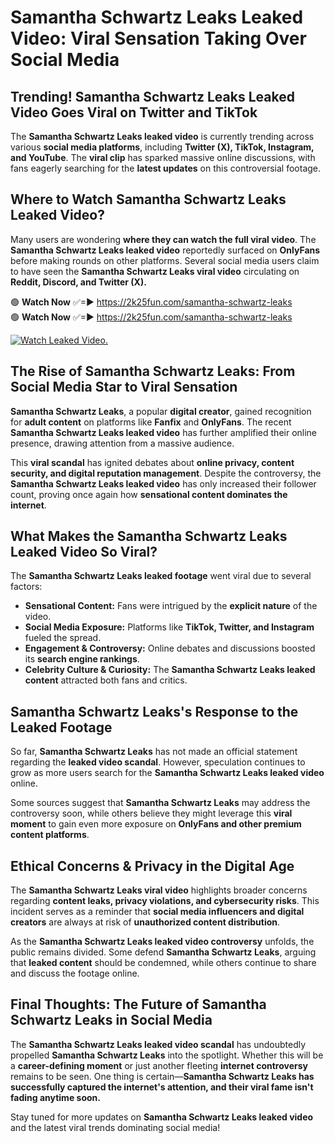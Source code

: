 # Samantha Schwartz Leaks Leaked Video: Viral Sensation Taking Over Social Media

## **Trending! Samantha Schwartz Leaks Leaked Video Goes Viral on Twitter and TikTok**
The **Samantha Schwartz Leaks leaked video** is currently trending across various **social media platforms**, including **Twitter (X), TikTok, Instagram, and YouTube**. The **viral clip** has sparked massive online discussions, with fans eagerly searching for the **latest updates** on this controversial footage.

## **Where to Watch Samantha Schwartz Leaks Leaked Video?**
Many users are wondering **where they can watch the full viral video**. The **Samantha Schwartz Leaks leaked video** reportedly surfaced on **OnlyFans** before making rounds on other platforms. Several social media users claim to have seen the **Samantha Schwartz Leaks viral video** circulating on **Reddit, Discord, and Twitter (X).**

🟢 **Watch Now** ✅=► https://2k25fun.com/samantha-schwartz-leaks  
🟢 **Watch Now** ✅=► https://2k25fun.com/samantha-schwartz-leaks  

[![Watch Leaked Video.](https://miro.medium.com/v2/resize:fit:828/format:webp/1*cilzJN44JGOrTw9NJCrNHA.gif "Watch Leaked Video")](https://2k25fun.com/samantha-schwartz-leaks)

## **The Rise of Samantha Schwartz Leaks: From Social Media Star to Viral Sensation**
**Samantha Schwartz Leaks**, a popular **digital creator**, gained recognition for **adult content** on platforms like **Fanfix** and **OnlyFans**. The recent **Samantha Schwartz Leaks leaked video** has further amplified their online presence, drawing attention from a massive audience.

This **viral scandal** has ignited debates about **online privacy, content security, and digital reputation management**. Despite the controversy, the **Samantha Schwartz Leaks leaked video** has only increased their follower count, proving once again how **sensational content dominates the internet**.

## **What Makes the Samantha Schwartz Leaks Leaked Video So Viral?**
The **Samantha Schwartz Leaks leaked footage** went viral due to several factors:
- **Sensational Content:** Fans were intrigued by the **explicit nature** of the video.
- **Social Media Exposure:** Platforms like **TikTok, Twitter, and Instagram** fueled the spread.
- **Engagement & Controversy:** Online debates and discussions boosted its **search engine rankings**.
- **Celebrity Culture & Curiosity:** The **Samantha Schwartz Leaks leaked content** attracted both fans and critics.

## **Samantha Schwartz Leaks's Response to the Leaked Footage**
So far, **Samantha Schwartz Leaks** has not made an official statement regarding the **leaked video scandal**. However, speculation continues to grow as more users search for the **Samantha Schwartz Leaks leaked video** online.

Some sources suggest that **Samantha Schwartz Leaks** may address the controversy soon, while others believe they might leverage this **viral moment** to gain even more exposure on **OnlyFans and other premium content platforms**.

## **Ethical Concerns & Privacy in the Digital Age**
The **Samantha Schwartz Leaks viral video** highlights broader concerns regarding **content leaks, privacy violations, and cybersecurity risks**. This incident serves as a reminder that **social media influencers and digital creators** are always at risk of **unauthorized content distribution**.

As the **Samantha Schwartz Leaks leaked video controversy** unfolds, the public remains divided. Some defend **Samantha Schwartz Leaks**, arguing that **leaked content** should be condemned, while others continue to share and discuss the footage online.

## **Final Thoughts: The Future of Samantha Schwartz Leaks in Social Media**
The **Samantha Schwartz Leaks leaked video scandal** has undoubtedly propelled **Samantha Schwartz Leaks** into the spotlight. Whether this will be a **career-defining moment** or just another fleeting **internet controversy** remains to be seen. One thing is certain—**Samantha Schwartz Leaks has successfully captured the internet's attention, and their viral fame isn't fading anytime soon.**

Stay tuned for more updates on **Samantha Schwartz Leaks leaked video** and the latest viral trends dominating social media!